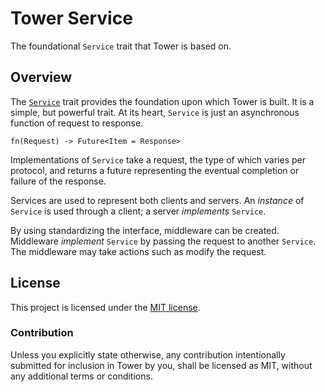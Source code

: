 # Tower Service

The foundational `Service` trait that Tower is based on.

## Overview

The [`Service`] trait provides the foundation upon which Tower is built. It is a
simple, but powerful trait. At its heart, `Service` is just an asynchronous
function of request to response.

```
fn(Request) -> Future<Item = Response>
```

Implementations of `Service` take a request, the type of which varies per
protocol, and returns a future representing the eventual completion or failure
of the response.

Services are used to represent both clients and servers. An *instance* of
`Service` is used through a client; a server *implements* `Service`.

By using standardizing the interface, middleware can be created. Middleware
*implement* `Service` by passing the request to another `Service`. The
middleware may take actions such as modify the request.

[`Service`]: https://docs.rs/tower-service/0.1/tower_service/trait.Service.html

## License

This project is licensed under the [MIT license](LICENSE).

### Contribution

Unless you explicitly state otherwise, any contribution intentionally submitted
for inclusion in Tower by you, shall be licensed as MIT, without any additional
terms or conditions.
